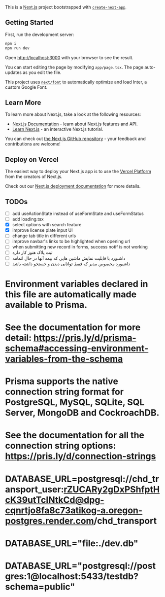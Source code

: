 This is a [Next.js](https://nextjs.org/) project bootstrapped with [`create-next-app`](https://github.com/vercel/next.js/tree/canary/packages/create-next-app).

## Getting Started

First, run the development server:

```bash
npm i
npm run dev
```

Open [http://localhost:3000](http://localhost:3000) with your browser to see the result.

You can start editing the page by modifying `app/page.tsx`. The page auto-updates as you edit the file.

This project uses [`next/font`](https://nextjs.org/docs/basic-features/font-optimization) to automatically optimize and load Inter, a custom Google Font.

## Learn More

To learn more about Next.js, take a look at the following resources:

- [Next.js Documentation](https://nextjs.org/docs) - learn about Next.js features and API.
- [Learn Next.js](https://nextjs.org/learn) - an interactive Next.js tutorial.

You can check out [the Next.js GitHub repository](https://github.com/vercel/next.js/) - your feedback and contributions are welcome!

## Deploy on Vercel

The easiest way to deploy your Next.js app is to use the [Vercel Platform](https://vercel.com/new?utm_medium=default-template&filter=next.js&utm_source=create-next-app&utm_campaign=create-next-app-readme) from the creators of Next.js.

Check out our [Next.js deployment documentation](https://nextjs.org/docs/deployment) for more details.

## TODOs

- [ ] add useActionState instead of useFormState and useFormStatus
- [ ] add loading.tsx
- [x] select options with search feature
- [x] improve license plate input UI
- [ ] change tab title in different urls
- [ ] improve navbar's links to be highlighted when opening url
- [ ] when submitting new record in forms, success notif is not working
- [ ] ثبت پلاک هنوز کار داره
- [ ] داشبورد با قابلیت نمایش ماشین هایی که بیمه آنها در حال اتمامه
- [ ] داشبورد مخصوص مدیر که فقط توانایی دیدن و جستجو داشته باشد

# Environment variables declared in this file are automatically made available to Prisma.

# See the documentation for more detail: https://pris.ly/d/prisma-schema#accessing-environment-variables-from-the-schema

# Prisma supports the native connection string format for PostgreSQL, MySQL, SQLite, SQL Server, MongoDB and CockroachDB.

# See the documentation for all the connection string options: https://pris.ly/d/connection-strings

# DATABASE_URL=postgresql://chd_transport_user:rZUCARy2gDxPShfptHcK39utTcINtkCd@dpg-cqnrtjo8fa8c73atikog-a.oregon-postgres.render.com/chd_transport

# DATABASE_URL="file:./dev.db"

# DATABASE_URL="postgresql://postgres:1@localhost:5433/testdb?schema=public"
